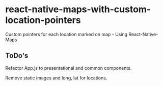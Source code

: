 # react-native-maps-with-custom-location-pointers
Custom pointers for each location marked on map - Using React-Native-Maps

## ToDo's
Refactor App.js to presentational and common components.

Remove static images and long, lat for locations.
